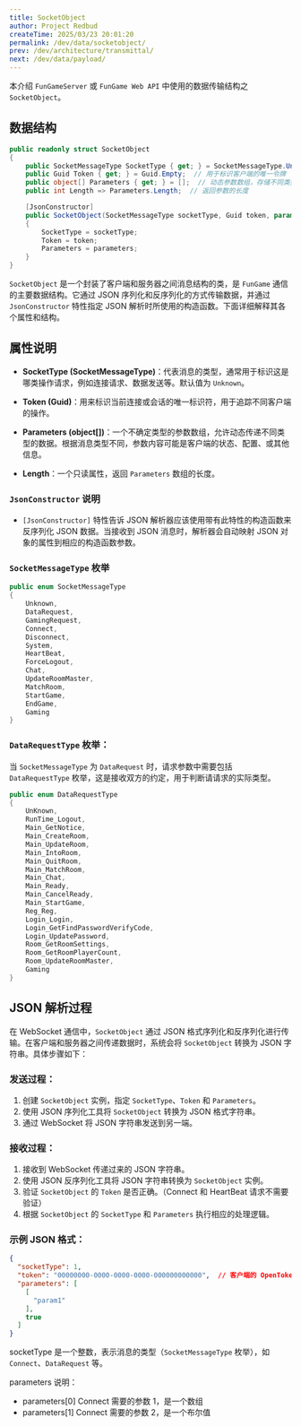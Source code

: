 ```yaml
---
title: SocketObject
author: Project Redbud
createTime: 2025/03/23 20:01:20
permalink: /dev/data/socketobject/
prev: /dev/architecture/transmittal/
next: /dev/data/payload/
---
```


本介绍 `FunGameServer` 或 `FunGame Web API` 中使用的数据传输结构之 `SocketObject`。

## 数据结构

```cs
public readonly struct SocketObject
{
    public SocketMessageType SocketType { get; } = SocketMessageType.Unknown;  // 消息的类型
    public Guid Token { get; } = Guid.Empty;  // 用于标识客户端的唯一令牌
    public object[] Parameters { get; } = [];  // 动态参数数组，存储不同类型的参数
    public int Length => Parameters.Length;  // 返回参数的长度

    [JsonConstructor]
    public SocketObject(SocketMessageType socketType, Guid token, params object[] parameters)
    {
        SocketType = socketType;
        Token = token;
        Parameters = parameters;
    }
}
```

`SocketObject` 是一个封装了客户端和服务器之间消息结构的类，是 `FunGame` 通信的主要数据结构。它通过 JSON 序列化和反序列化的方式传输数据，并通过 `JsonConstructor` 特性指定 JSON 解析时所使用的构造函数。下面详细解释其各个属性和结构。

## 属性说明

- **SocketType (SocketMessageType)**：代表消息的类型，通常用于标识这是哪类操作请求，例如连接请求、数据发送等。默认值为 `Unknown`。
  
- **Token (Guid)**：用来标识当前连接或会话的唯一标识符，用于追踪不同客户端的操作。
  
- **Parameters (object[])**：一个不确定类型的参数数组，允许动态传递不同类型的数据。根据消息类型不同，参数内容可能是客户端的状态、配置、或其他信息。

- **Length**：一个只读属性，返回 `Parameters` 数组的长度。

### `JsonConstructor` 说明

- `[JsonConstructor]` 特性告诉 JSON 解析器应该使用带有此特性的构造函数来反序列化 JSON 数据。当接收到 JSON 消息时，解析器会自动映射 JSON 对象的属性到相应的构造函数参数。

### `SocketMessageType` 枚举

```cs
public enum SocketMessageType
{
    Unknown,
    DataRequest,
    GamingRequest,
    Connect,
    Disconnect,
    System,
    HeartBeat,
    ForceLogout,
    Chat,
    UpdateRoomMaster,
    MatchRoom,
    StartGame,
    EndGame,
    Gaming
}
```

### `DataRequestType` 枚举：

当 `SocketMessageType` 为 `DataRequest` 时，请求参数中需要包括 `DataRequestType` 枚举，这是接收双方的约定，用于判断请请求的实际类型。

```cs
public enum DataRequestType
{
    UnKnown,
    RunTime_Logout,
    Main_GetNotice,
    Main_CreateRoom,
    Main_UpdateRoom,
    Main_IntoRoom,
    Main_QuitRoom,
    Main_MatchRoom,
    Main_Chat,
    Main_Ready,
    Main_CancelReady,
    Main_StartGame,
    Reg_Reg,
    Login_Login,
    Login_GetFindPasswordVerifyCode,
    Login_UpdatePassword,
    Room_GetRoomSettings,
    Room_GetRoomPlayerCount,
    Room_UpdateRoomMaster,
    Gaming
}
```

## JSON 解析过程

在 WebSocket 通信中，`SocketObject` 通过 JSON 格式序列化和反序列化进行传输。在客户端和服务器之间传递数据时，系统会将 `SocketObject` 转换为 JSON 字符串。具体步骤如下：

### 发送过程：

1. 创建 `SocketObject` 实例，指定 `SocketType`、`Token` 和 `Parameters`。
2. 使用 JSON 序列化工具将 `SocketObject` 转换为 JSON 格式字符串。
3. 通过 WebSocket 将 JSON 字符串发送到另一端。

### 接收过程：

1. 接收到 WebSocket 传递过来的 JSON 字符串。
2. 使用 JSON 反序列化工具将 JSON 字符串转换为 `SocketObject` 实例。
3. 验证 `SocketObject` 的 `Token` 是否正确。（Connect 和 HeartBeat 请求不需要验证）
4. 根据 `SocketObject` 的 `SocketType` 和 `Parameters` 执行相应的处理逻辑。

### 示例 JSON 格式：

```JSON
{
  "socketType": 1,
  "token": "00000000-0000-0000-0000-000000000000",  // 客户端的 OpenToken，需要 Connect 获取
  "parameters": [
    [
      "param1"
    ],
    true
  ]
}
```

socketType 是一个整数，表示消息的类型（`SocketMessageType` 枚举），如 `Connect`、`DataRequest` 等。

parameters 说明：

- parameters[0] Connect 需要的参数 1，是一个数组
- parameters[1] Connect 需要的参数 2，是一个布尔值
